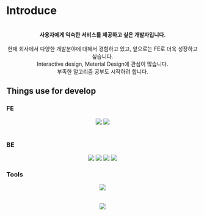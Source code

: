 <div>
    <div>
    <h1>Introduce</h1>
    <p align="center">
      <br /><strong>사용자에게 익숙한 서비스를 제공하고 싶은 개발자입니다.</strong><br /><br />
      현재 회사에서 다양한 개발분야에 대해서 경험하고 있고, 앞으로는 FE로 더욱 성장하고 싶습니다.<br />
      Interactive design, Meterial Design에 관심이 많습니다.<br />
      부족한 알고리즘 공부도 시작하려 합니다.
      <br />
    </p>
  </div>    
  <div>
    <h2>Things use for develop</h2>
    <div>
      <h3>FE</h3>
      <div align="center">
        <img src="https://img.shields.io/badge/　-F7DF1E?style=flat&label=JavaScript&labelColor=F7DF1E&logo=JavaScript&logoColor=white">
        <img src="https://img.shields.io/badge/2.6-333?style=flat&label=Vue.js&labelColor=4FC08D&logo=Vue.js&logoColor=white&link=https://vuejs.org/">
      </div>
    </div>
    <br />
    <div>
      <h3>BE</h3>
      <div align="center">
        <img src="https://img.shields.io/badge/3.5 | 3.8-333?style=flat&label=Python&labelColor=3776AB&logo=Python&logoColor=white&link=https://www.python.org/">
        <img src="https://img.shields.io/badge/　-000000?style=flat&label=Flask&labelColor=000000&logo=flask&logoColor=white&link=https://flask.palletsprojects.com/">
        <img src="https://img.shields.io/badge/　-009688?style=flat&label=FastAPI&labelColor=009688&logo=FastAPI&logoColor=white&link=https://fastapi.tiangolo.com/">
        <img src="https://img.shields.io/badge/　-000?style=flat&label=SQLAlchemy&labelColor=000&link=https://www.sqlalchemy.org/">
      </div>
    </div>
    <div>
      <h3>Tools</h3>
      <div align="center">
        <img src="https://img.shields.io/badge/ -007ACC?style=flat&label=VSCode&labelColor=007ACC&logo=VSCode&logoColor=white&link=https://code.visualstudio.com/">
      </div>
    </div>
  </div>
  <br />
  <br />
  <div align="center">
    <img src="https://github-readme-stats.vercel.app/api?username=ParkDyel&show_icons=true&theme=highcontrast">
  </div>
</div>
